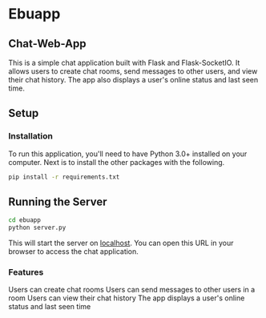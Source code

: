 # Ebuapp

## Chat-Web-App

This is a simple chat application built with Flask and Flask-SocketIO. It allows users to create chat rooms, send messages to other users, and view their chat history. The app also displays a user's online status and last seen time.

## Setup

### Installation

To run this application, you'll need to have Python 3.0+ installed on your computer.
Next is to install the other packages with the following.

```bash
pip install -r requirements.txt
```

## Running the Server

```bash
cd ebuapp
python server.py
```

This will start the server on [localhost](http://localhost:5000/). You can open this URL in your browser to access the chat application.

### Features

Users can create chat rooms
Users can send messages to other users in a room
Users can view their chat history
The app displays a user's online status and last seen time
